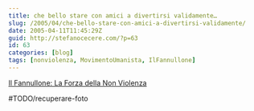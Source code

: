 ```yaml
---
title: che bello stare con amici a divertirsi validamente…
slug: /2005/04/che-bello-stare-con-amici-a-divertirsi-validamente/
date: 2005-04-11T11:45:29Z
guid: http://stefanocecere.com/?p=63
id: 63
categories: [blog]
tags: [nonviolenza, MovimentoUmanista, IlFannullone]
---
```


<a href="http://www.ilfannullone.it/index.php?id=foto&tx_gooffotoboek_pi1_srcdir=20050410_incontro_non_violenza" target="_blank">Il Fannullone: La Forza della Non Violenza</a>

#TODO/recuperare-foto